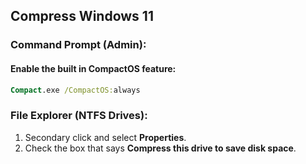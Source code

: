 ## Compress Windows 11

### Command Prompt (Admin):

#### Enable the built in CompactOS feature:

```cmd
Compact.exe /CompactOS:always
```

### File Explorer (NTFS Drives):

1. Secondary click and select <strong>Properties</strong>.
2. Check the box that says <strong>Compress this drive to save disk space</strong>.
